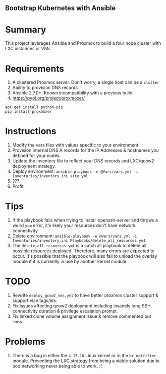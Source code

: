 ## Bootstrap Kubernetes with Ansible

# Summary
This project leverages Ansible and Proxmox to build a four node cluster with LXC instances or VMs.

# Requirements
1) A clustered Proxmox server. Don't worry, a single host can be a `cluster`
2) Ability to provision DNS records
3) Ansible 2.7.0+. Known incompatibility with a previous build. 
4) https://pypi.org/project/proxmoxer/
```
apt-get install python-pip
pip install proxmoxer
```

# Instructions

1) Modify the vars files with values specific to your environment.
2) Provision internal DNS A records for the IP Addresses & hostnames you defined for your nodes.
3) Update the inventory file to reflect your DNS records and LXC/qcow2 deployment strategy.
3) Deploy environment: `ansible-playbook -e @Vars/vars.yml -i Inventories/inventory.ini site.yml`
4) ???
5) Profit

# Tips

1) If the playbook fails when trying to install openssh-server and throws a weird `yum` error, it's likely your resources don't have network connectivity.
2) Delete environment: `ansible-playbook -e @Vars/vars.yml -i Inventories/inventory.ini Playbooks/delete_all_resources.yml`
3) The `delete_all_resources.yml` is a catch all playbook to delete all possible resources deployed. Therefore, many errors are expected to occur. It's possible that the playbook will also fail to unload the overlay module if it is currently in use by another kernel module.

# TODO

1) Rewrite `deploy_qcow2_vms.yml` to have better proxmox cluster support & support vlan tags/ids. 
2) Fix issues affecting qcow2 deployment including insanely long SSH connectivity duration & privilege escalation prompt.
3) Fix linked clone volume assignment issue & remove commented out lines.

# Problems

1) There is a bug in either the `4.15.18` Linux kernel or in the `br_netfilter` module. Preventing the LXC strategy from being a viable solution due to pod networking never being able to work. :( 